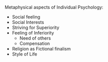 Metaphysical aspects of Individual Psychology:
- Social feeling
- Social Interests
- Striving for Superiority
- Feeling of Inferiority
	- Need of others
	- Compensation
- Religion as Fictional finalism
- Style of Life